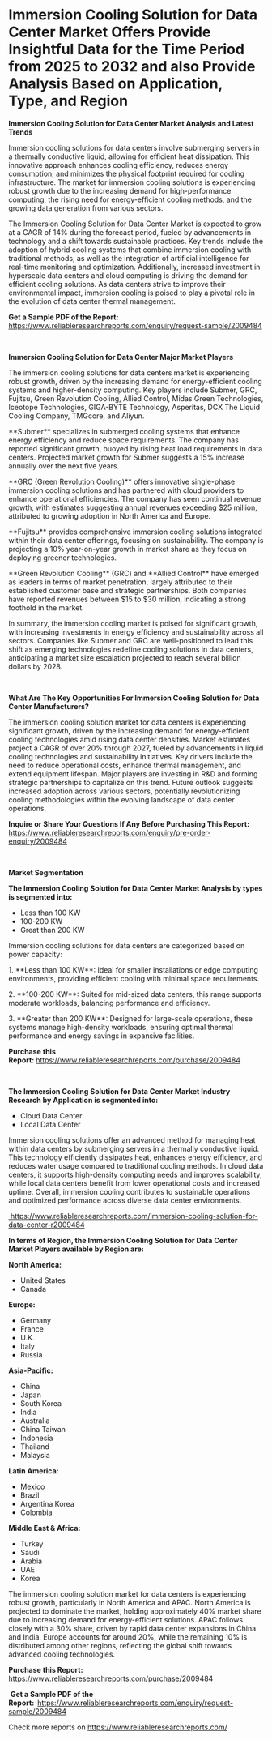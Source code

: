 <p><h1>Immersion Cooling Solution for Data Center Market Offers Provide Insightful Data for the Time Period from 2025 to 2032 and also Provide Analysis Based on Application, Type, and Region</h1></p><p><strong>Immersion Cooling Solution for Data Center Market Analysis and Latest Trends</strong></p>
<p><p>Immersion cooling solutions for data centers involve submerging servers in a thermally conductive liquid, allowing for efficient heat dissipation. This innovative approach enhances cooling efficiency, reduces energy consumption, and minimizes the physical footprint required for cooling infrastructure. The market for immersion cooling solutions is experiencing robust growth due to the increasing demand for high-performance computing, the rising need for energy-efficient cooling methods, and the growing data generation from various sectors.</p><p>The Immersion Cooling Solution for Data Center Market is expected to grow at a CAGR of 14% during the forecast period, fueled by advancements in technology and a shift towards sustainable practices. Key trends include the adoption of hybrid cooling systems that combine immersion cooling with traditional methods, as well as the integration of artificial intelligence for real-time monitoring and optimization. Additionally, increased investment in hyperscale data centers and cloud computing is driving the demand for efficient cooling solutions. As data centers strive to improve their environmental impact, immersion cooling is poised to play a pivotal role in the evolution of data center thermal management.</p></p>
<p><strong>Get a Sample PDF of the Report:&nbsp;</strong> <a href="https://www.reliableresearchreports.com/enquiry/request-sample/2009484?utm_campaign=2290&utm_medium=2&utm_source=Github&utm_content=ia&utm_term=11032025&utm_id=immersion-cooling-solution-for-data-center">https://www.reliableresearchreports.com/enquiry/request-sample/2009484</a></p>
<p>&nbsp;</p>
<p><strong>Immersion Cooling Solution for Data Center Major Market Players</strong></p>
<p><p>The immersion cooling solutions for data centers market is experiencing robust growth, driven by the increasing demand for energy-efficient cooling systems and higher-density computing. Key players include Submer, GRC, Fujitsu, Green Revolution Cooling, Allied Control, Midas Green Technologies, Iceotope Technologies, GIGA-BYTE Technology, Asperitas, DCX The Liquid Cooling Company, TMGcore, and Aliyun.</p><p>**Submer** specializes in submerged cooling systems that enhance energy efficiency and reduce space requirements. The company has reported significant growth, buoyed by rising heat load requirements in data centers. Projected market growth for Submer suggests a 15% increase annually over the next five years.</p><p>**GRC (Green Revolution Cooling)** offers innovative single-phase immersion cooling solutions and has partnered with cloud providers to enhance operational efficiencies. The company has seen continual revenue growth, with estimates suggesting annual revenues exceeding $25 million, attributed to growing adoption in North America and Europe.</p><p>**Fujitsu** provides comprehensive immersion cooling solutions integrated within their data center offerings, focusing on sustainability. The company is projecting a 10% year-on-year growth in market share as they focus on deploying greener technologies.</p><p>**Green Revolution Cooling** (GRC) and **Allied Control** have emerged as leaders in terms of market penetration, largely attributed to their established customer base and strategic partnerships. Both companies have reported revenues between $15 to $30 million, indicating a strong foothold in the market.</p><p>In summary, the immersion cooling market is poised for significant growth, with increasing investments in energy efficiency and sustainability across all sectors. Companies like Submer and GRC are well-positioned to lead this shift as emerging technologies redefine cooling solutions in data centers, anticipating a market size escalation projected to reach several billion dollars by 2028.</p></p>
<p>&nbsp;</p>
<p><strong>What Are The Key Opportunities For Immersion Cooling Solution for Data Center Manufacturers?</strong></p>
<p><p>The immersion cooling solution market for data centers is experiencing significant growth, driven by the increasing demand for energy-efficient cooling technologies amid rising data center densities. Market estimates project a CAGR of over 20% through 2027, fueled by advancements in liquid cooling technologies and sustainability initiatives. Key drivers include the need to reduce operational costs, enhance thermal management, and extend equipment lifespan. Major players are investing in R&D and forming strategic partnerships to capitalize on this trend. Future outlook suggests increased adoption across various sectors, potentially revolutionizing cooling methodologies within the evolving landscape of data center operations.</p></p>
<p><strong>Inquire or Share Your Questions If Any Before Purchasing This Report:</strong> <a href="https://www.reliableresearchreports.com/enquiry/pre-order-enquiry/2009484?utm_campaign=2290&utm_medium=2&utm_source=Github&utm_content=ia&utm_term=11032025&utm_id=immersion-cooling-solution-for-data-center">https://www.reliableresearchreports.com/enquiry/pre-order-enquiry/2009484</a></p>
<p>&nbsp;</p>
<p><strong>Market Segmentation</strong></p>
<p><strong>The Immersion Cooling Solution for Data Center Market Analysis by types is segmented into:</strong></p>
<p><ul><li>Less than 100 KW</li><li>100-200 KW</li><li>Great than 200 KW</li></ul></p>
<p><p>Immersion cooling solutions for data centers are categorized based on power capacity: </p><p>1. **Less than 100 KW**: Ideal for smaller installations or edge computing environments, providing efficient cooling with minimal space requirements.</p><p>  </p><p>2. **100-200 KW**: Suited for mid-sized data centers, this range supports moderate workloads, balancing performance and efficiency.</p><p>  </p><p>3. **Greater than 200 KW**: Designed for large-scale operations, these systems manage high-density workloads, ensuring optimal thermal performance and energy savings in expansive facilities.</p></p>
<p><strong>Purchase this Report:&nbsp;</strong><a href="https://www.reliableresearchreports.com/purchase/2009484?utm_campaign=2290&utm_medium=2&utm_source=Github&utm_content=ia&utm_term=11032025&utm_id=immersion-cooling-solution-for-data-center">https://www.reliableresearchreports.com/purchase/2009484</a></p>
<p>&nbsp;</p>
<p><strong>The Immersion Cooling Solution for Data Center Market Industry Research by Application is segmented into:</strong></p>
<p><ul><li>Cloud Data Center</li><li>Local Data Center</li></ul></p>
<p><p>Immersion cooling solutions offer an advanced method for managing heat within data centers by submerging servers in a thermally conductive liquid. This technology efficiently dissipates heat, enhances energy efficiency, and reduces water usage compared to traditional cooling methods. In cloud data centers, it supports high-density computing needs and improves scalability, while local data centers benefit from lower operational costs and increased uptime. Overall, immersion cooling contributes to sustainable operations and optimized performance across diverse data center environments.</p></p>
<p><a href="https://www.reliableresearchreports.com/immersion-cooling-solution-for-data-center-r2009484?utm_campaign=2290&utm_medium=2&utm_source=Github&utm_content=ia&utm_term=11032025&utm_id=immersion-cooling-solution-for-data-center">&nbsp;https://www.reliableresearchreports.com/immersion-cooling-solution-for-data-center-r2009484</a></p>
<p><strong>In terms of Region, the Immersion Cooling Solution for Data Center Market Players available by Region are:</strong></p>
<p>
    <p> <strong> North America: </strong>
        <ul>
            <li>United States</li>
            <li>Canada</li>
        </ul>
        </p> 
    <p> <strong> Europe: </strong>
        <ul>
            <li>Germany</li>
            <li>France</li>
            <li>U.K.</li>
            <li>Italy</li>
            <li>Russia</li>
        </ul>
        </p> 
    <p> <strong> Asia-Pacific: </strong>
        <ul>
            <li>China</li>
            <li>Japan</li>
            <li>South Korea</li>
            <li>India</li>
            <li>Australia</li>
            <li>China Taiwan</li>
            <li>Indonesia</li>
            <li>Thailand</li>
            <li>Malaysia</li>
        </ul>
        </p> 
    <p> <strong> Latin America: </strong>
        <ul>
            <li>Mexico</li>
            <li>Brazil</li>
            <li>Argentina Korea</li>
            <li>Colombia</li>
        </ul>
        </p> 
    <p> <strong> Middle East & Africa: </strong>
        <ul>
            <li>Turkey</li>
            <li>Saudi</li>
            <li>Arabia</li>
            <li>UAE</li>
            <li>Korea</li>
        </ul>
    </p>
    </p>
<p><p>The immersion cooling solution market for data centers is experiencing robust growth, particularly in North America and APAC. North America is projected to dominate the market, holding approximately 40% market share due to increasing demand for energy-efficient solutions. APAC follows closely with a 30% share, driven by rapid data center expansions in China and India. Europe accounts for around 20%, while the remaining 10% is distributed among other regions, reflecting the global shift towards advanced cooling technologies.</p></p>
<p><strong>Purchase this Report: </strong><a href="https://www.reliableresearchreports.com/purchase/2009484?utm_campaign=2290&utm_medium=2&utm_source=Github&utm_content=ia&utm_term=11032025&utm_id=immersion-cooling-solution-for-data-center">https://www.reliableresearchreports.com/purchase/2009484</a></p>
<p>&nbsp;<strong>Get a Sample PDF of the Report:&nbsp;&nbsp;</strong><a href="https://www.reliableresearchreports.com/enquiry/request-sample/2009484?utm_campaign=2290&utm_medium=2&utm_source=Github&utm_content=ia&utm_term=11032025&utm_id=immersion-cooling-solution-for-data-center">https://www.reliableresearchreports.com/enquiry/request-sample/2009484</a></p>
<p><strong></strong></p>
<p>Check more reports on <a href="https://www.reliableresearchreports.com/?utm_campaign=2290&utm_medium=2&utm_source=Github&utm_content=ia&utm_term=11032025&utm_id=immersion-cooling-solution-for-data-center">https://www.reliableresearchreports.com/</a></p>